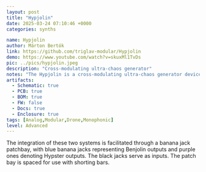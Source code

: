 ```yaml
---
layout: post
title: "Hypjolin"
date: 2025-03-24 07:10:46 +0000
categories: synths

name: Hypjolin
author: Márton Bertók
link: https://github.com/triglav-modular/Hypjolin
demo: https://www.youtube.com/watch?v=skuxMl1TvDs
pic: ../pics/hypjolin.jpeg
description: "Cross-modulating ultra-chaos generator"
notes: "The Hypjolin is a cross-modulating ultra-chaos generator device which combines Rob Hordijk’s Benjolin and Ian Fritz’s Hypster circuits. By merging the Benjolin’s stepped chaos with the Hypster’s smooth, fluctuating chaos, the Hypjolin produces remarkably unpredictable, yet controllable sonic outcomes."
artifacts:
  - Schematic: true
  - PCB: true
  - BOM: true
  - FW: false
  - Docs: true
  - Enclosure: true
tags: [Analog,Modular,Drone,Monophonic]
level: Advanced
---
```


The integration of these two systems is facilitated through a banana jack patchbay, with blue banana jacks representing Benjolin outputs and purple ones denoting Hypster outputs. The black jacks serve as inputs. The patch bay is spaced for use with shorting bars.